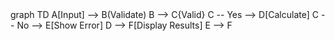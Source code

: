 


<div class="mermaid">
graph TD
  A[Input] --> B(Validate)
  B --> C{Valid}
  C -- Yes --> D[Calculate]
  C -- No --> E[Show Error]
  D --> F[Display Results]
  E --> F
</div>
